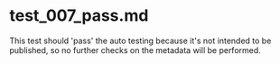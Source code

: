 # test\_007\_pass.md

This test should 'pass' the auto testing because it's not intended to be published, so no further checks on 
the metadata will be performed.

<!---
BSSw Metadata:
Publish: no
Categories: Planning, Reliability, Collaboration, Crosscutting, Performance
Topics: improving productivity and sustainability, reproducibility, testing, continuous integration testing, documentation
Tags: training, webinar, video
Level: 2
Prerequisites: defaults
Aggregate: subresource
--->


